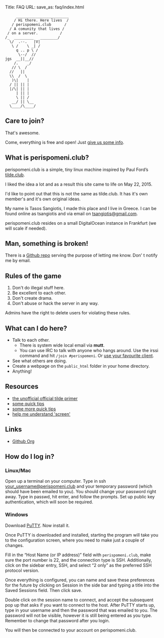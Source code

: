 Title: FAQ
URL: 
save_as: faq/index.html

```
     ________________________
    / Hi there. Here lives  / 
   / perispomeni.club      /
  / A comunity that lives /
 / on a server.          /
/_  _________   ________/
  \/  .--.   |V|
   \ /    \ _| /
     q .. p \ /
      \--/  //
jgs  __||__//
    /.    _/
   // \  /
  //   ||
  \\  /  \
   )\|    |
  / || || |
  |/\| || |
     | || |
     \ || /
   __/ || \__
  \____/\____/
```


## Care to join?

That's awesome.

Come, everything is free and open! Just [give us some info](http://goo.gl/forms/hiEfEVde7F).

## What is perispomeni.club?

perispomeni.club is a simple, tiny linux machine inspired by Paul Ford’s [tilde.club](http://tilde.club).

I liked the idea a lot and as a result this site came to life on May 22, 2015.

I'd like to point out that this is not the same as tilde.club. It has it's own member's and it's own original ideas.

My name is Tasos Sangiotis, I made this place and I live in Greece. I can be found online as tsangiotis and via email on tsangiotis@gmail.com.

perispomeni.club resides on a small DigitalOcean instance in Frankfurt (we will scale if needed).

## Man, something is broken!

There is a [Github repo](https://github.com/perispomeniclub/perispomeni.club/issues) serving the purpose of letting me know. Don' t notify me by email.

## Rules of the game

1. Don't do illegal stuff here.
1. Be excellent to each other.
1. Don't create drama.
1. Don't abuse or hack the server in any way.

Admins have the right to delete users for violating these rules.

## What can I do here?

- Talk to each other.
    - There is system wide local email via **mutt**.
    - You can use IRC to talk with anyone who hangs around. Use the irssi command and hit `/join #perispomeni`. Or [use your favourite client](http://perispomeni.club/~tsangiotis/#irc-anywhere).
- See what others are doing.
- Create a webpage on the `public_html` folder in your home directory.
- Anything!

## Resources

- [the unofficial official tilde primer](http://tilde.club/~anthonydpaul/primer.html)
- [some quick tips](http://tilde.club/~procload/)
- [some more quick tips](http://tilde.club/~pfhawkins/tipsntricks.html)
- [help me understand 'screen'](http://tilde.club/~jonathan/screen/)

## Links

- [Github Org](https://github.com/perispomeniclub)

## How do I log in?

### Linux/Mac

Open up a terminal on your computer. Type in ssh your_username@perispomeni.club and your temporary password (which should have been emailed to you). You should change your password right away. Type in passwd, hit enter, and follow the prompts. Set up public key authentication, which will soon be required.

### Windows

Download [PuTTY](http://www.chiark.greenend.org.uk/~sgtatham/putty/download.html). Now install it.

Once PuTTY is downloaded and installed, starting the program will take you to the configuration screen, where you need to make just a couple of changes.

Fill in the “Host Name (or IP address)” field with `perispomeni.club`, make sure the port number is 22, and the connection type is SSH.
Additionally, click on the sidebar entry, SSH, and select “2 only” as the preferred SSH protocol version.


Once everything is configured, you can name and save these preferences for the future by clicking on Session in the side bar and typing a title into the Saved Sessions field. Then click save.

Double click on the session name to connect, and accept the subsequent pop up that asks if you want to connect to the host. After PuTTY starts up, type in your username and then the password that was emailed to you. The password will not be visible, however it is still being entered as you type. Remember to change that password after you login.

You will then be connected to your account on perispomeni.club.


